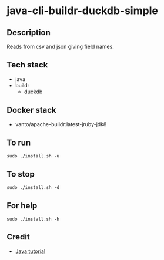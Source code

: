 # java-cli-buildr-duckdb-simple

## Description
Reads from csv and json giving field names.

## Tech stack
- java
- buildr
  - duckdb

## Docker stack
- vanto/apache-buildr:latest-jruby-jdk8

## To run
`sudo ./install.sh -u`

## To stop
`sudo ./install.sh -d`

## For help
`sudo ./install.sh -h`

## Credit
- [Java tutorial](https://www.baeldung.com/duckdb-database)
